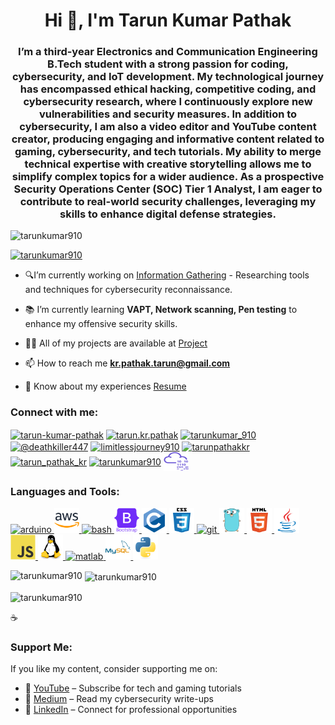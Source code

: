<h1 align="center">Hi 👋, I'm Tarun Kumar Pathak</h1>
<h3 align="center">I’m a third-year Electronics and Communication Engineering B.Tech student with a strong passion for coding, cybersecurity, and IoT development. My technological journey has encompassed ethical hacking, competitive coding, and cybersecurity research, where I continuously explore new vulnerabilities and security measures. In addition to cybersecurity, I am also a video editor and YouTube content creator, producing engaging and informative content related to gaming, cybersecurity, and tech tutorials. My ability to merge technical expertise with creative storytelling allows me to simplify complex topics for a wider audience. As a prospective Security Operations Center (SOC) Tier 1 Analyst, I am eager to contribute to real-world security challenges, leveraging my skills to enhance digital defense strategies.</h3>

<p align="left"> <img src="https://komarev.com/ghpvc/?username=tarunkumar910&label=Profile%20views&color=0e75b6&style=flat" alt="tarunkumar910" /> </p>

<p align="left"> <a href="https://github.com/ryo-ma/github-profile-trophy"><img src="https://github-profile-trophy.vercel.app/?username=tarunkumar910" alt="tarunkumar910" /></a> </p>

- 🔍I’m currently working on [Information Gathering](https://github.com/tarunkumar910/information-gathering) - Researching tools and techniques for cybersecurity reconnaissance.

- 📚 I’m currently learning **VAPT, Network scanning, Pen testing** to enhance my offensive security skills.

- 👨‍💻 All of my projects are available at [Project](https://tarunkumar910.github.io/projects.html)

- 📫 How to reach me **kr.pathak.tarun@gmail.com**

- 📄 Know about my experiences [Resume](cv/hello.pdf)

<h3 align="left">Connect with me:</h3>
<p align="left">
<a href="https://linkedin.com/in/tarun-kumar-pathak" target="blank"><img align="center" src="https://raw.githubusercontent.com/rahuldkjain/github-profile-readme-generator/master/src/images/icons/Social/linked-in-alt.svg" alt="tarun-kumar-pathak" height="30" width="40" /></a>
<a href="https://fb.com/tarun.kr.pathak" target="blank"><img align="center" src="https://raw.githubusercontent.com/rahuldkjain/github-profile-readme-generator/master/src/images/icons/Social/facebook.svg" alt="tarun.kr.pathak" height="30" width="40" /></a>
<a href="https://instagram.com/tarunkumar_910" target="blank"><img align="center" src="https://raw.githubusercontent.com/rahuldkjain/github-profile-readme-generator/master/src/images/icons/Social/instagram.svg" alt="tarunkumar_910" height="30" width="40" /></a>
<a href="https://medium.com/@deathkiller447" target="blank"><img align="center" src="https://raw.githubusercontent.com/rahuldkjain/github-profile-readme-generator/master/src/images/icons/Social/medium.svg" alt="@deathkiller447" height="30" width="40" /></a>
<a href="https://www.youtube.com/c/limitlessjourney910" target="blank"><img align="center" src="https://raw.githubusercontent.com/rahuldkjain/github-profile-readme-generator/master/src/images/icons/Social/youtube.svg" alt="limitlessjourney910" height="30" width="40" /></a>
<a href="https://www.codechef.com/users/tarunpathakkr" target="blank"><img align="center" src="https://cdn.jsdelivr.net/npm/simple-icons@3.1.0/icons/codechef.svg" alt="tarunpathakkr" height="30" width="40" /></a>
<a href="https://www.hackerrank.com/tarun_pathak_kr" target="blank"><img align="center" src="https://raw.githubusercontent.com/rahuldkjain/github-profile-readme-generator/master/src/images/icons/Social/hackerrank.svg" alt="tarun_pathak_kr" height="30" width="40" /></a>
<a href="https://www.leetcode.com/tarunkumar910" target="blank"><img align="center" src="https://raw.githubusercontent.com/rahuldkjain/github-profile-readme-generator/master/src/images/icons/Social/leet-code.svg" alt="tarunkumar910" height="30" width="40" /></a>
<a href="https://tryhackme.com/r/p/tarunkumar910" target="blank"><img align="center" src="download.svg" alt="tarunkumar910" height="30" width="40" /></a>
</p>

<h3 align="left">Languages and Tools:</h3>
<p align="left"> <a href="https://www.arduino.cc/" target="_blank" rel="noreferrer"> <img src="https://cdn.worldvectorlogo.com/logos/arduino-1.svg" alt="arduino" width="40" height="40"/> </a> <a href="https://aws.amazon.com" target="_blank" rel="noreferrer"> <img src="https://raw.githubusercontent.com/devicons/devicon/master/icons/amazonwebservices/amazonwebservices-original-wordmark.svg" alt="aws" width="40" height="40"/> </a> <a href="https://www.gnu.org/software/bash/" target="_blank" rel="noreferrer"> <img src="https://www.vectorlogo.zone/logos/gnu_bash/gnu_bash-icon.svg" alt="bash" width="40" height="40"/> </a> <a href="https://getbootstrap.com" target="_blank" rel="noreferrer"> <img src="https://raw.githubusercontent.com/devicons/devicon/master/icons/bootstrap/bootstrap-plain-wordmark.svg" alt="bootstrap" width="40" height="40"/> </a> <a href="https://www.cprogramming.com/" target="_blank" rel="noreferrer"> <img src="https://raw.githubusercontent.com/devicons/devicon/master/icons/c/c-original.svg" alt="c" width="40" height="40"/> </a> <a href="https://www.w3schools.com/css/" target="_blank" rel="noreferrer"> <img src="https://raw.githubusercontent.com/devicons/devicon/master/icons/css3/css3-original-wordmark.svg" alt="css3" width="40" height="40"/> </a> <a href="https://git-scm.com/" target="_blank" rel="noreferrer"> <img src="https://www.vectorlogo.zone/logos/git-scm/git-scm-icon.svg" alt="git" width="40" height="40"/> </a> <a href="https://golang.org" target="_blank" rel="noreferrer"> <img src="https://raw.githubusercontent.com/devicons/devicon/master/icons/go/go-original.svg" alt="go" width="40" height="40"/> </a> <a href="https://www.w3.org/html/" target="_blank" rel="noreferrer"> <img src="https://raw.githubusercontent.com/devicons/devicon/master/icons/html5/html5-original-wordmark.svg" alt="html5" width="40" height="40"/> </a> <a href="https://www.java.com" target="_blank" rel="noreferrer"> <img src="https://raw.githubusercontent.com/devicons/devicon/master/icons/java/java-original.svg" alt="java" width="40" height="40"/> </a> <a href="https://developer.mozilla.org/en-US/docs/Web/JavaScript" target="_blank" rel="noreferrer"> <img src="https://raw.githubusercontent.com/devicons/devicon/master/icons/javascript/javascript-original.svg" alt="javascript" width="40" height="40"/> </a> <a href="https://www.linux.org/" target="_blank" rel="noreferrer"> <img src="https://raw.githubusercontent.com/devicons/devicon/master/icons/linux/linux-original.svg" alt="linux" width="40" height="40"/> </a> <a href="https://www.mathworks.com/" target="_blank" rel="noreferrer"> <img src="https://upload.wikimedia.org/wikipedia/commons/2/21/Matlab_Logo.png" alt="matlab" width="40" height="40"/> </a> <a href="https://www.mysql.com/" target="_blank" rel="noreferrer"> <img src="https://raw.githubusercontent.com/devicons/devicon/master/icons/mysql/mysql-original-wordmark.svg" alt="mysql" width="40" height="40"/> </a> <a href="https://www.python.org" target="_blank" rel="noreferrer"> <img src="https://raw.githubusercontent.com/devicons/devicon/master/icons/python/python-original.svg" alt="python" width="40" height="40"/> </a> </p>

<p><img align="left" src="https://github-readme-stats.vercel.app/api/top-langs?username=tarunkumar910&show_icons=true&locale=en&layout=compact" alt="tarunkumar910" /></p>

<p>&nbsp;<img align="center" src="https://github-readme-stats.vercel.app/api?username=tarunkumar910&show_icons=true&locale=en" alt="tarunkumar910" /></p>

<p><img align="center" src="https://github-readme-streak-stats.herokuapp.com/?user=tarunkumar910&" alt="tarunkumar910" /></p>





☕<h3 align="left"> Support Me:</h3>
If you like my content, consider supporting me on:  
- 🎥 [YouTube](https://www.youtube.com/c/limitlessjourney910) – Subscribe for tech and gaming tutorials  
- 💬 [Medium](https://medium.com/@deathkiller447) – Read my cybersecurity write-ups  
- 🔗 [LinkedIn](https://linkedin.com/in/tarun-kumar-pathak) – Connect for professional opportunities  


